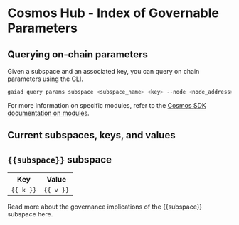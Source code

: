# Cosmos Hub - Index of Governable Parameters

## Querying on-chain parameters

Given a subspace and an associated key, you can query on chain parameters using the CLI.

``` bash
gaiad query params subspace <subspace_name> <key> --node <node_address> --chain-id <chain_id>
```
For more information on specific modules, refer to the [Cosmos SDK documentation on modules](https://docs.cosmos.network/v0.43/modules/).

## Current subspaces, keys, and values

<section v-for="(value, subspace) in $themeConfig.currentParameters">
   <h2><code>{{subspace}}</code> subspace</h2>
   <table>
      <tr>
         <th>Key</th>
         <th>Value</th>
      </tr>
      <tr v-for="(v,k) in value">
         <td><code>{{ k }}</code></td>
         <td><code>{{ v }}</code></td>
      </tr>
   </table>
   <p>
     Read more about the governance implications of the  <a :href="subspace + '.html'">{{subspace}} subspace here.</a>
   </p>
</section>
